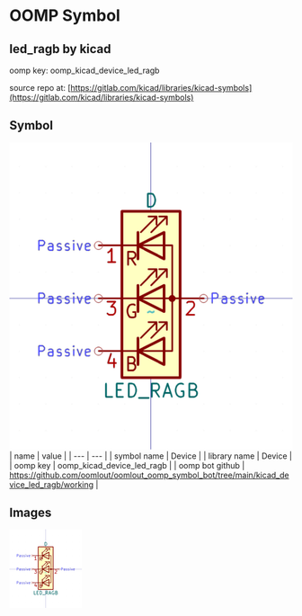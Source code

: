 # OOMP Symbol  
## led_ragb  by kicad  
  
oomp key: oomp_kicad_device_led_ragb  
  
source repo at: [https://gitlab.com/kicad/libraries/kicad-symbols](https://gitlab.com/kicad/libraries/kicad-symbols)  
## Symbol  
  
[![working.png](working_600.png)](working.png)  
| name | value | 
| --- | --- | 
| symbol name | Device | 
| library name | Device | 
| oomp key | oomp_kicad_device_led_ragb | 
| oomp bot github | https://github.com/oomlout/oomlout_oomp_symbol_bot/tree/main/kicad_device_led_ragb/working | 
## Images  
  
[![working.png](working_140.png)](working.png)  
